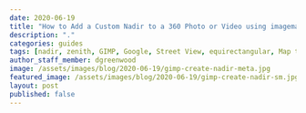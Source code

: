 ```yaml
---
date: 2020-06-19
title: "How to Add a Custom Nadir to a 360 Photo or Video using imagemagick"
description: "."
categories: guides
tags: [nadir, zenith, GIMP, Google, Street View, equirectangular, Map the Paths]
author_staff_member: dgreenwood
image: /assets/images/blog/2020-06-19/gimp-create-nadir-meta.jpg
featured_image: /assets/images/blog/2020-06-19/gimp-create-nadir-sm.jpg
layout: post
published: false
---
```



